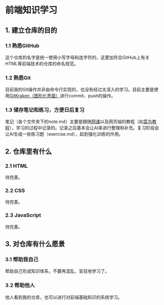 # 前端知识学习

## 1. 建立仓库的目的

### 1.1 熟悉GitHub

这个仓库的名字是统一使用小写字母和连字符的，这更加符合GitHub上有关HTML等前端技术的仓库的命名规范。

### 1.2 熟悉Git

目前我的Git操作并非由命令行实现的，也没有经过太深入的学习。目前主要是使用[GitKraken（图形化界面）](https://www.gitkraken.com/)进行commit、push的操作。

### 1.3 储存笔记和练习，方便日后复习

笔记（各个文件夹下的note.md）主要是跟随[网课](https://www.bilibili.com/video/BV1jj411P7Yp/?spm_id_from=333.1007.top_right_bar_window_default_collection.content.click&vd_source=436e96e6ebb966df2dab0e5a2892bda8)以及网页端的教程（如[菜鸟教程](https://www.runoob.com/)），学习的过程中记录的。记录之后基本会让AI来进行整理和补充。复习阶段会让AI生成一些练习题（exercise.md），起到强化训练的作用。

## 2. 仓库里有什么

### 2.1 HTML

待完善。

### 2.2 CSS

待完善。

### 2.3 JavaScript

待完善。

## 3. 对仓库有什么愿景

### 3.1 帮助我自己

帮助自己形成知识体系，不要再混乱、盲目地学习了。

### 3.2 帮助他人

他人看到我的仓库，也可以进行对前端基础知识的系统学习。